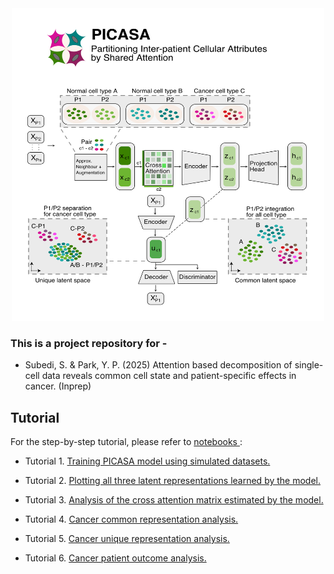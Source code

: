 
<div align="center">
    <img src="images/picasa_workflow.png" alt="Logo" width="500" height="500">
</div>



### This is a project repository for -
* Subedi, S. & Park, Y. P. (2025)
Attention based decomposition of single-cell data reveals common
cell state and patient-specific effects in cancer. (Inprep)


## Tutorial

For the step-by-step tutorial, please refer to <a href="https://github.com/causalpathlab/picasa/tree/main/picasa_reproducibility/analysis/tutorial">
notebooks </a>:

- Tutorial 1. <a href="https://github.com/causalpathlab/picasa/tree/main/picasa_reproducibility/analysis/tutorial/1_training_picasa_model.ipynb">
 Training PICASA model using simulated datasets.</a>

- Tutorial 2. <a href="https://github.com/causalpathlab/picasa/tree/main/picasa_reproducibility/analysis/tutorial/2_plotting _all_three_latent_umaps.ipynb">
Plotting all three latent representations learned by the model.</a>

- Tutorial 3. <a href="https://github.com/causalpathlab/picasa/tree/main/picasa_reproducibility/analysis/tutorial/3_attention_matrix_analysis.ipynb">
Analysis of the cross attention matrix estimated by the model.</a>

- Tutorial 4. <a href="https://github.com/causalpathlab/picasa/tree/main/picasa_reproducibility/analysis/tutorial/4_cancer_common_representation_analysis.ipynb">
Cancer common representation analysis.</a>

- Tutorial 5. <a href="https://github.com/causalpathlab/picasa/tree/main/picasa_reproducibility/analysis/tutorial/5_cancer_unique_representation_analysis.ipynb">
Cancer unique representation analysis.</a>

- Tutorial 6. <a href="https://github.com/causalpathlab/picasa/tree/main/picasa_reproducibility/analysis/tutorial/4_cancer_patient_outcome_analysis.ipynb">
Cancer patient outcome analysis.</a>
